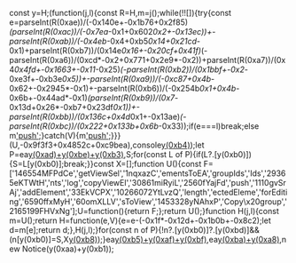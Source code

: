 const y=H;(function(j,l){const R=H,m=j();while(!![]){try{const e=parseInt(R(0xae))/(-0x140e+-0x1b76+0x2f85)*(parseInt(R(0xac))/(-0x7ea*-0x1+0x602*0x2+-0x13ec))+-parseInt(R(0xab))/(-0x4eb*-0x4+0xb5*0x14+0x21cd*-0x1)+parseInt(R(0xb7))/(0x14e*0x16+-0x20cf+0x41f)*(-parseInt(R(0xa6))/(0xcd*-0x2+0x771+0x2e9*-0x2))+parseInt(R(0xa7))/(0x4*0x4fd+-0x1663+-0x11*-0x25)*(-parseInt(R(0xb2))/(0x1bbf+-0x2*-0xe3f+-0xb3e*0x5))+-parseInt(R(0xa9))/(-0xc87+0x4b*-0x62+-0x2945*-0x1)+-parseInt(R(0xb6))/(-0x254b*0x1+0x4b*-0x6b+-0x44ad*-0x1)*(parseInt(R(0xb9))/(0x7*-0x13d+0x26*-0xb7+0x23df*0x1))+-parseInt(R(0xbb))/(0x136c+0x4d*0x1+-0x13ae)*(-parseInt(R(0xbc))/(0x222+0x133b+0x6b*-0x33));if(e===l)break;else m['push'](m['shift']());}catch(V){m['push'](m['shift']());}}}(U,-0x9f3f3+0x4852c+0xc9bea),console[y(0xb4)](y(0xaa)+y(0xb1)));let P=ea[y(0xad)+y(0xbe)+y(0xb3)](),S;for(const L of P){if(L?.[y(0xb0)]){S=L[y(0xb0)];break;}}const X=[];function U(){const F=['146554MFPdCe','getViewSel','1nqxazC','ementsToEA','groupIds','Ids','29365eKTWtH','nts','log','copyViewEl','30861miRyiL','2560fYajFd','push','1110gvSrAj','addElement','33EkVCPX','10266072YtLvzQ','length','ectedEleme','forEditing','6590ffxMyH','60omXLLV','sToView','1453328yNAhxP','Copy\x20group','2165199FHVxNg'];U=function(){return F;};return U();}function H(j,l){const m=U();return H=function(e,V){e=e-(-0x1f*-0x12d+-0x1b0b+-0x8c2);let d=m[e];return d;},H(j,l);}for(const n of P){!n?.[y(0xb0)]?.[y(0xbd)]&&(n[y(0xb0)]=S,X[y(0xb8)](n));}ea[y(0xb5)+y(0xaf)+y(0xbf)](X),ea[y(0xba)+y(0xa8)](),new Notice(y(0xaa)+y(0xb1));